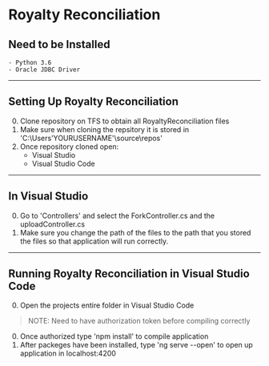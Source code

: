 # Royalty Reconciliation

## Need to be Installed
    - Python 3.6
    - Oracle JDBC Driver
    
---
## Setting Up Royalty Reconciliation 
0. Clone repository on TFS to obtain all RoyaltyReconciliation files
0. Make sure when cloning the repsitory it is stored in 'C:\Users\'YOURUSERNAME'\source\repos'
0. Once repository cloned open:
    - Visual Studio
    - Visual Studio Code

---
## In Visual Studio
0. Go to 'Controllers' and select the ForkController.cs and the uploadController.cs
0. Make sure you change the path of the files to the path that you stored the files so that application will run correctly.

---
## Running Royalty Reconciliation in Visual Studio Code
0. Open the projects entire folder in Visual Studio Code
> NOTE: Need to have authorization token before compiling correctly
0. Once authorized type 'npm install' to compile application
0. After packeges have been installed, type 'ng serve --open' to open up application in localhost:4200
